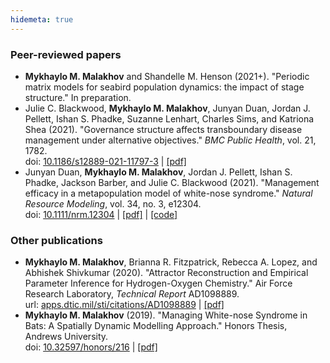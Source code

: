 ```yaml
---
hidemeta: true
---
```


### Peer-reviewed papers

* **Mykhaylo M. Malakhov** and Shandelle M. Henson (2021+). "Periodic matrix models for seabird population dynamics: the impact of stage structure." In preparation.
* Julie C. Blackwood, **Mykhaylo M. Malakhov**, Junyan Duan, Jordan J. Pellett, Ishan S. Phadke, Suzanne Lenhart, Charles Sims, and Katriona Shea (2021). "Governance structure affects transboundary disease management under alternative objectives." *BMC Public Health*, vol. 21, 1782.  
doi: [10.1186/s12889-021-11797-3](https://doi.org/10.1186/s12889-021-11797-3) | [[pdf]](https://bmcpublichealth.biomedcentral.com/track/pdf/10.1186/s12889-021-11797-3.pdf)
* Junyan Duan, **Mykhaylo M. Malakhov**, Jordan J. Pellett, Ishan S. Phadke, Jackson Barber, and Julie C. Blackwood (2021). "Management efficacy in a metapopulation model of white-nose syndrome." *Natural Resource Modeling*, vol. 34, no. 3, e12304.  
doi: [10.1111/nrm.12304](https://doi.org/10.1111/nrm.12304) | [[pdf]](https://onlinelibrary.wiley.com/doi/epdf/10.1111/nrm.12304) | [[code]](https://github.com/MykMal/wns-management)

### Other publications

* **Mykhaylo M. Malakhov**, Brianna R. Fitzpatrick, Rebecca A. Lopez, and Abhishek Shivkumar (2020). "Attractor Reconstruction and Empirical Parameter Inference for Hydrogen-Oxygen Chemistry." Air Force Research Laboratory, *Technical Report* AD1098889.  
url: [apps.dtic.mil/sti/citations/AD1098889](https://apps.dtic.mil/sti/citations/AD1098889) | [[pdf]](https://apps.dtic.mil/sti/pdfs/AD1098889.pdf)
* **Mykhaylo M. Malakhov** (2019). "Managing White-nose Syndrome in Bats: A Spatially Dynamic Modelling Approach." Honors Thesis, Andrews University.  
doi: [10.32597/honors/216](https://dx.doi.org/10.32597/honors/216) | [[pdf]](https://digitalcommons.andrews.edu/cgi/viewcontent.cgi?article=1217&context=honors)

